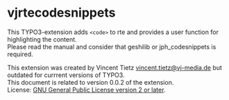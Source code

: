 # vjrtecodesnippets
This TYPO3-extension adds `<code>` to rte and provides a user function for highlighting the content.  
Please read the manual and consider that geshilib or jph_codesnippets is required.  

This extension was created by Vincent Tietz <vincent.tietz@vj-media.de> but outdated for currrent versions of TYPO3.  
This document is related to version 0.0.2 of the extension.  
License:  [GNU General Public License version 2 or later](http://www.gnu.org/copyleft/gpl.html).  
